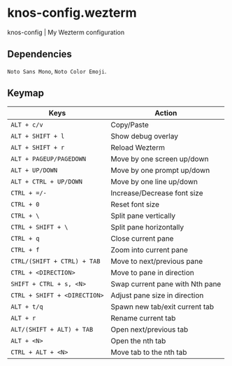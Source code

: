 # knos-config.wezterm
knos-config | My Wezterm configuration

## Dependencies
`Noto Sans Mono`, `Noto Color Emoji`.

## Keymap
| Keys                         | Action                          |
|------------------------------|---------------------------------|
| `ALT + c/v`                  | Copy/Paste                      |
| `ALT + SHIFT + l`            | Show debug overlay              |
| `ALT + SHIFT + r`            | Reload Wezterm                  |
| `ALT + PAGEUP/PAGEDOWN`      | Move by one screen up/down      |
| `ALT + UP/DOWN`              | Move by one prompt up/down      |
| `ALT + CTRL + UP/DOWN`       | Move by one line up/down        |
| `CTRL + =/-`                 | Increase/Decrease font size     |
| `CTRL + 0`                   | Reset font size                 |
| `CTRL + \`                   | Split pane vertically           |
| `CTRL + SHIFT + \`           | Split pane horizontally         |
| `CTRL + q`                   | Close current pane              |
| `CTRL + f`                   | Zoom into current pane          |
| `CTRL/(SHIFT + CTRL) + TAB`  | Move to next/previous pane      |
| `CTRL + <DIRECTION>`         | Move to pane in direction       |
| `SHIFT + CTRL + s, <N>`      | Swap current pane with Nth pane |
| `CTRL + SHIFT + <DIRECTION>` | Adjust pane size in direction   |
| `ALT + t/q`                  | Spawn new tab/exit current tab  |
| `ALT + r`                    | Rename current tab              |
| `ALT/(SHIFT + ALT) + TAB`    | Open next/previous tab          |
| `ALT + <N>`                  | Open the nth tab                |
| `CTRL + ALT + <N>`           | Move tab to the nth tab         |
